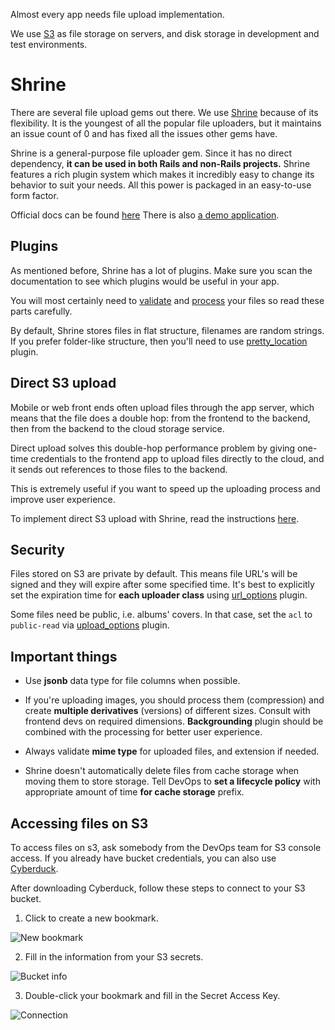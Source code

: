 Almost every app needs file upload implementation. 

We use [S3](https://aws.amazon.com/s3/) as file storage on servers, and disk storage in development and test environments.

# Shrine
There are several file upload gems out there. We use [Shrine](https://github.com/janko-m/shrine) because of its flexibility. It is the youngest of all the popular file uploaders, but it maintains an issue count of 0 and has fixed all the issues other gems have.

Shrine is a general-purpose file uploader gem. Since it has no direct dependency,
__it can be used in both Rails and non-Rails projects.__ Shrine features a rich
plugin system which makes it incredibly easy to change its behavior to suit
your needs. All this power is packaged in an easy-to-use form factor.

Official docs can be found [here](https://shrinerb.com/)
There is also [a demo application](https://github.com/erikdahlstrand/shrine-rails-example).

## Plugins
As mentioned before, Shrine has a lot of plugins. Make sure you scan the documentation to see which plugins would be useful in your app.

You will most certainly need to [validate](https://shrinerb.com/docs/validation) and [process](https://shrinerb.com/docs/processing) your files so read these parts carefully.

By default, Shrine stores files in flat structure, filenames are random strings. If you prefer folder-like structure, then you'll need to use [pretty_location](https://shrinerb.com/docs/plugins/pretty_location) plugin.


## Direct S3 upload

Mobile or web front ends often upload files through the app server, which means that the file does a double hop: from the frontend to the backend, then from the backend to the cloud storage service.

Direct upload solves this double-hop performance problem by giving one-time credentials to the frontend app to upload files directly to the cloud, and it sends out references to those files to the backend.

This is extremely useful if you want to speed up the uploading process and improve user experience.

To implement direct S3 upload with Shrine, read the instructions [here](https://shrinerb.com/docs/direct-s3).

## Security
Files stored on S3 are private by default. This means file URL's will be signed and they will expire after some specified time.
It's best to explicitly set the expiration time for **each uploader class** using [url_options](https://shrinerb.com/docs/plugins/url_options) plugin.

Some files need be public, i.e. albums' covers. In that case, set the `acl` to `public-read` via [upload_options](https://shrinerb.com/docs/plugins/upload_options) plugin.


## Important things

- Use **jsonb** data type for file columns when possible.

- If you're uploading images, you should process them (compression) and create **multiple derivatives** (versions) of different sizes. Consult with frontend devs on required dimensions.
**Backgrounding** plugin should be combined with the processing for better user experience. 

- Always validate **mime type** for uploaded files, and extension if needed.

- Shrine doesn't automatically delete files from cache storage when moving them to store storage. Tell DevOps to **set a lifecycle policy** with appropriate amount of time **for cache storage** prefix.


## Accessing files on S3
To access files on s3, ask somebody from the DevOps team for S3 console access. 
If you already have bucket credentials, you can also use [Cyberduck](https://cyberduck.io/).

After downloading Cyberduck, follow these steps to connect to your S3 bucket.

1. Click to create a new bookmark.

![New bookmark](/images/cyberduck_bookmark.jpg)

2. Fill in the information from your S3 secrets.

![Bucket info](/images/cyberduck_bucket_info.jpg)

3. Double-click your bookmark and fill in the Secret Access Key.

![Connection](/images/cyberduck_connection.jpg)

